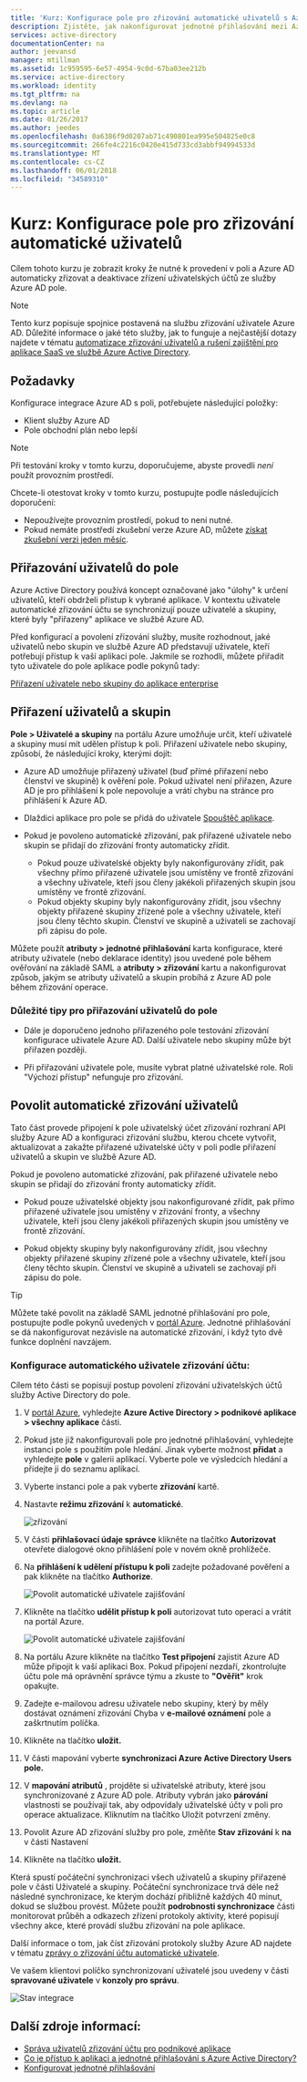 ```yaml
---
title: 'Kurz: Konfigurace pole pro zřizování automatické uživatelů s Azure Active Directory | Microsoft Docs'
description: Zjistěte, jak nakonfigurovat jednotné přihlašování mezi Azure Active Directory a pole.
services: active-directory
documentationCenter: na
author: jeevansd
manager: mtillman
ms.assetid: 1c959595-6e57-4954-9c0d-67ba03ee212b
ms.service: active-directory
ms.workload: identity
ms.tgt_pltfrm: na
ms.devlang: na
ms.topic: article
ms.date: 01/26/2017
ms.author: jeedes
ms.openlocfilehash: 0a6386f9d0207ab71c490801ea995e504825e0c8
ms.sourcegitcommit: 266fe4c2216c0420e415d733cd3abbf94994533d
ms.translationtype: MT
ms.contentlocale: cs-CZ
ms.lasthandoff: 06/01/2018
ms.locfileid: "34589310"
---
```

# <a name="tutorial-configure-box-for-automatic-user-provisioning"></a>Kurz: Konfigurace pole pro zřizování automatické uživatelů

Cílem tohoto kurzu je zobrazit kroky že nutné k provedení v poli a Azure AD automaticky zřizovat a deaktivace zřízení uživatelských účtů ze služby Azure AD pole.

> [!NOTE]
> Tento kurz popisuje spojnice postavená na službu zřizování uživatele Azure AD. Důležité informace o jaké této služby, jak to funguje a nejčastější dotazy najdete v tématu [automatizace zřizování uživatelů a rušení zajištění pro aplikace SaaS ve službě Azure Active Directory](./active-directory-saas-app-provisioning.md).

## <a name="prerequisites"></a>Požadavky

Konfigurace integrace Azure AD s poli, potřebujete následující položky:

- Klient služby Azure AD
- Pole obchodní plán nebo lepší

> [!NOTE]
> Při testování kroky v tomto kurzu, doporučujeme, abyste provedli *není* použít provozním prostředí.

Chcete-li otestovat kroky v tomto kurzu, postupujte podle následujících doporučení:

- Nepoužívejte provozním prostředí, pokud to není nutné.
- Pokud nemáte prostředí zkušební verze Azure AD, můžete [získat zkušební verzi jeden měsíc](https://azure.microsoft.com/pricing/free-trial/).

## <a name="assigning-users-to-box"></a>Přiřazování uživatelů do pole 

Azure Active Directory používá koncept označované jako "úlohy" k určení uživatelů, kteří obdrželi přístup k vybrané aplikace. V kontextu uživatele automatické zřizování účtu se synchronizují pouze uživatelé a skupiny, které byly "přiřazeny" aplikace ve službě Azure AD.

Před konfigurací a povolení zřizování služby, musíte rozhodnout, jaké uživatelů nebo skupin ve službě Azure AD představují uživatele, kteří potřebují přístup k vaší aplikaci pole. Jakmile se rozhodli, můžete přiřadit tyto uživatele do pole aplikace podle pokynů tady:

[Přiřazení uživatele nebo skupiny do aplikace enterprise](https://docs.microsoft.com/azure/active-directory/active-directory-coreapps-assign-user-azure-portal)

## <a name="assign-users-and-groups"></a>Přiřazení uživatelů a skupin
**Pole > Uživatelé a skupiny** na portálu Azure umožňuje určit, kteří uživatelé a skupiny musí mít udělen přístup k poli. Přiřazení uživatele nebo skupiny, způsobí, že následující kroky, kterými dojít:

* Azure AD umožňuje přiřazený uživatel (buď přímé přiřazení nebo členství ve skupině) k ověření pole. Pokud uživatel není přiřazen, Azure AD je pro přihlášení k pole nepovoluje a vrátí chybu na stránce pro přihlášení k Azure AD.
* Dlaždici aplikace pro pole se přidá do uživatele [Spouštěč aplikace](manage-apps/what-is-single-sign-on.md#deploying-azure-ad-integrated-applications-to-users).
* Pokud je povoleno automatické zřizování, pak přiřazené uživatele nebo skupin se přidají do zřizování fronty automaticky zřídit.
  
  * Pokud pouze uživatelské objekty byly nakonfigurovány zřídit, pak všechny přímo přiřazené uživatele jsou umístěny ve frontě zřizování a všechny uživatele, kteří jsou členy jakékoli přiřazených skupin jsou umístěny ve frontě zřizování. 
  * Pokud objekty skupiny byly nakonfigurovány zřídit, jsou všechny objekty přiřazené skupiny zřízené pole a všechny uživatele, kteří jsou členy těchto skupin. Členství ve skupině a uživateli se zachovají při zápisu do pole.

Můžete použít **atributy > jednotné přihlašování** karta konfigurace, které atributy uživatele (nebo deklarace identity) jsou uvedené pole během ověřování na základě SAML a **atributy > zřizování** kartu a nakonfigurovat způsob, jakým se atributy uživatelů a skupin probíhá z Azure AD pole během zřizování operace.

### <a name="important-tips-for-assigning-users-to-box"></a>Důležité tipy pro přiřazování uživatelů do pole 

*   Dále je doporučeno jednoho přiřazeného pole testování zřizování konfigurace uživatele Azure AD. Další uživatele nebo skupiny může být přiřazen později.

*   Při přiřazování uživatele pole, musíte vybrat platné uživatelské role. Roli "Výchozí přístup" nefunguje pro zřizování.

## <a name="enable-automated-user-provisioning"></a>Povolit automatické zřizování uživatelů

Tato část provede připojení k pole uživatelský účet zřizování rozhraní API služby Azure AD a konfiguraci zřizování službu, kterou chcete vytvořit, aktualizovat a zakažte přiřazené uživatelské účty v poli podle přiřazení uživatelů a skupin ve službě Azure AD.

Pokud je povoleno automatické zřizování, pak přiřazené uživatele nebo skupin se přidají do zřizování fronty automaticky zřídit.
    
 * Pokud pouze uživatelské objekty jsou nakonfigurované zřídit, pak přímo přiřazené uživatele jsou umístěny v zřizování fronty, a všechny uživatele, kteří jsou členy jakékoli přiřazených skupin jsou umístěny ve frontě zřizování. 
    
 * Pokud objekty skupiny byly nakonfigurovány zřídit, jsou všechny objekty přiřazené skupiny zřízené pole a všechny uživatele, kteří jsou členy těchto skupin. Členství ve skupině a uživateli se zachovají při zápisu do pole.

> [!TIP] 
> Můžete také povolit na základě SAML jednotné přihlašování pro pole, postupujte podle pokynů uvedených v [portál Azure](https://portal.azure.com). Jednotné přihlašování se dá nakonfigurovat nezávisle na automatické zřizování, i když tyto dvě funkce doplnění navzájem.

### <a name="to-configure-automatic-user-account-provisioning"></a>Konfigurace automatického uživatele zřizování účtu:

Cílem této části se popisují postup povolení zřizování uživatelských účtů služby Active Directory do pole.

1. V [portál Azure](https://portal.azure.com), vyhledejte **Azure Active Directory > podnikové aplikace > všechny aplikace** části.

2. Pokud jste již nakonfigurovali pole pro jednotné přihlašování, vyhledejte instanci pole s použitím pole hledání. Jinak vyberte možnost **přidat** a vyhledejte **pole** v galerii aplikací. Vyberte pole ve výsledcích hledání a přidejte ji do seznamu aplikací.

3. Vyberte instanci pole a pak vyberte **zřizování** kartě.

4. Nastavte **režimu zřizování** k **automatické**. 

    ![zřizování](./media/active-directory-saas-box-userprovisioning-tutorial/provisioning.png)

5. V části **přihlašovací údaje správce** klikněte na tlačítko **Autorizovat** otevřete dialogové okno přihlášení pole v novém okně prohlížeče.

6. Na **přihlášení k udělení přístupu k poli** zadejte požadované pověření a pak klikněte na tlačítko **Authorize**. 
   
    ![Povolit automatické uživatele zajišťování](./media/active-directory-saas-box-userprovisioning-tutorial/IC769546.png "povolit zřizování automatické uživatelů")

7. Klikněte na tlačítko **udělit přístup k poli** autorizovat tuto operaci a vrátit na portál Azure. 
   
    ![Povolit automatické uživatele zajišťování](./media/active-directory-saas-box-userprovisioning-tutorial/IC769549.png "povolit zřizování automatické uživatelů")

8. Na portálu Azure klikněte na tlačítko **Test připojení** zajistit Azure AD může připojit k vaší aplikaci Box. Pokud připojení nezdaří, zkontrolujte účtu pole má oprávnění správce týmu a zkuste to **"Ověřit"** krok opakujte.

9. Zadejte e-mailovou adresu uživatele nebo skupiny, který by měly dostávat oznámení zřizování Chyba v **e-mailové oznámení** pole a zaškrtnutím políčka.

10. Klikněte na tlačítko **uložit.**

11. V části mapování vyberte **synchronizaci Azure Active Directory Users pole.**

12. V **mapování atributů** , projděte si uživatelské atributy, které jsou synchronizované z Azure AD pole. Atributy vybrán jako **párování** vlastnosti se používají tak, aby odpovídaly uživatelské účty v poli pro operace aktualizace. Kliknutím na tlačítko Uložit potvrzení změny.

13. Povolit Azure AD zřizování služby pro pole, změňte **Stav zřizování** k **na** v části Nastavení

14. Klikněte na tlačítko **uložit.**

Která spustí počáteční synchronizaci všech uživatelů a skupiny přiřazené pole v části Uživatelé a skupiny. Počáteční synchronizace trvá déle než následné synchronizace, ke kterým dochází přibližně každých 40 minut, dokud se službou provést. Můžete použít **podrobnosti synchronizace** části monitorovat průběh a odkazech zřízení protokoly aktivity, které popisují všechny akce, které provádí službu zřizování na pole aplikace.

Další informace o tom, jak číst zřizování protokoly služby Azure AD najdete v tématu [zprávy o zřizování účtu automatické uživatele](active-directory-saas-provisioning-reporting.md).

Ve vašem klientovi políčko synchronizovaní uživatelé jsou uvedeny v části **spravované uživatele** v **konzoly pro správu**.

![Stav integrace](./media/active-directory-saas-box-userprovisioning-tutorial/IC769556.png "stav integrace")


## <a name="additional-resources"></a>Další zdroje informací:

* [Správa uživatelů zřizování účtu pro podnikové aplikace](active-directory-saas-tutorial-list.md)
* [Co je přístup k aplikaci a jednotné přihlašování s Azure Active Directory?](manage-apps/what-is-single-sign-on.md)
* [Konfigurovat jednotné přihlašování](active-directory-saas-box-tutorial.md)
